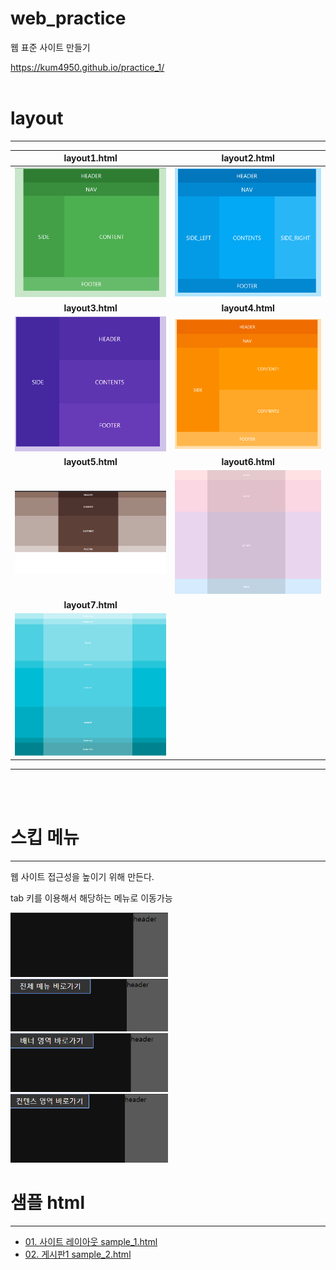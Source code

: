 # web_practice
웹 표준 사이트 만들기

https://kum4950.github.io/practice_1/
<br><br>

# layout
----------------

**layout1.html**| **layout2.html**
:-------------:|:-----------:
<img src="/image/layout1.png" > | <img src="/image/layout2.png" >
**layout3.html**| **layout4.html**
<img src="/image/layout3.png" > | <img src="/image/layout4.png" >
**layout5.html**| **layout6.html**
<img src="/image/layout5.png" > | <img src="/image/layout6.png" >
**layout7.html**|
<img src="/image/layout7.png" > |  
-------------------------------
<br><br>

# 스킵 메뉴
-------------
웹 사이트 접근성을 높이기 위해 만든다.

tab 키를 이용해서 해당하는 메뉴로 이동가능

<img src="/image/skip_menu_0.png" width=50%>
<img src="/image/skip_menu_1.png" width=50%>
<img src="/image/skip_menu_2.png" width=50%>
<img src="/image/skip_menu_3.png" width=50%>

# 샘플 html
-------------
<ul>
<li><a href="https://kum4950.github.io/practice_1/sample_1.html">01. 사이트 레이아웃 sample_1.html</a></li>
<li><a href="https://kum4950.github.io/practice_1/sample_2.html">02. 게시판1 sample_2.html</a></li>
</ul>
